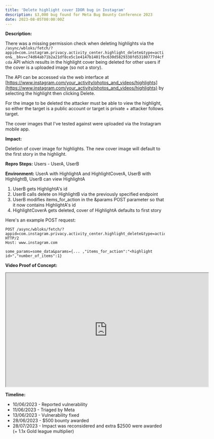 ```yaml
---
title: 'Delete highlight cover IDOR bug in Instagram'
description: $3,000 bug found for Meta Bug Bounty Conference 2023
date: 2023-08-05T00:00:00Z
---
```


**Description:**

There was a missing permission check when deleting highlights via the `/async/wbloks/fetch/?appid=com.instagram.privacy.activity_center.highlight_delete&type=action&__bkv=c74d64ab71b2a21df8ce5c1e4147b1401fbc630d5829338fd53180777d4cfcda` API which results in the highlight cover being deleted for other users if the cover is a uploaded image (so not a story).

The API can be accessed via the web interface at [https://www.instagram.com/your_activity/photos_and_videos/highlights](https://www.instagram.com/your_activity/photos_and_videos/highlights) by selecting the highlight then clicking Delete.

For the image to be deleted the attacker must be able to view the highlight, so either the target is a public account or target is private + attacker follows target.

The cover images that I've tested against were uploaded via the Instagram mobile app.

**Impact:**

Deletion of cover image for highlights. The new cover image will default to the first story in the highlight.

**Repro Steps:**
Users - UserA, UserB

**Environment:** UserA with HighlightA and HighlightCoverA, UserB with HighlightB, UserB can view HighlightA

1. UserB gets HighlightA's id
2. UserB calls delete on HighlightB via the previously specified endpoint
3. UserB modifies items_for_action in the &params POST parameter so that it now contains HighlightA's id
4. HighlightCoverA gets deleted, cover of HighlightA defaults to first story

Here's an example POST request:
```
POST /async/wbloks/fetch/?appid=com.instagram.privacy.activity_center.highlight_delete&type=action&__bkv=c74d64ab71b2a21df8ce5c1e4147b1401fbc630d5829338fd53180777d4cfcda HTTP/2
Host: www.instagram.com

some_params=some_data&params={... ,"items_for_action":"<highlight id>","number_of_items":1}
```

**Video Proof of Concept:**

<div style="align:center">
<iframe width="640" height="360" src="https://www.youtube.com/embed/_zkxePwnf9A"></iframe>
</div>

**Timeline:**

- 10/06/2023 - Reported vulnerability
- 11/06/2023 - Triaged by Meta
- 13/06/2023 - Vulnerability fixed
- 28/06/2023 - $500 bounty awarded
- 28/07/2023 - Impact was reconsidered and extra $2500 were awarded (+ 1.1x Gold league multiplier)
